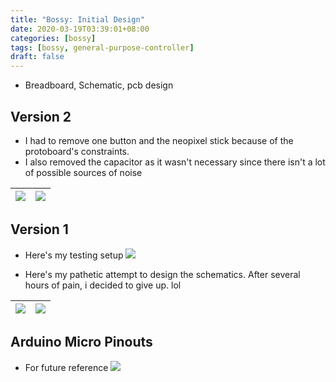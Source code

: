 ```yaml
---
title: "Bossy: Initial Design"
date: 2020-03-19T03:39:01+08:00
categories: [bossy]
tags: [bossy, general-purpose-controller]
draft: false
---
```



- Breadboard, Schematic, pcb design

## Version 2
- I had to remove one button and the neopixel stick because of the protoboard's constraints.
- I also removed the capacitor as it wasn't necessary since there isn't a lot of possible sources of noise

|![](/robotics-blog/v2-wip-1.JPG)|![](/robotics-blog/v2-wip-2.JPG)|
| ---------- | ---------- |

## Version 1

- Here's my testing setup
![](/robotics-blog/v1-breadboard.png)

- Here's my pathetic attempt to design the schematics. After several hours of pain, i decided to give up. lol

|![](/robotics-blog/v1-messy-pcb.png)|![](/robotics-blog/v1-messy-schematic.png)|
| ---------- | ---------- |

## Arduino Micro Pinouts
- For future reference
![](/robotics-blog/arduino-micro.png)

